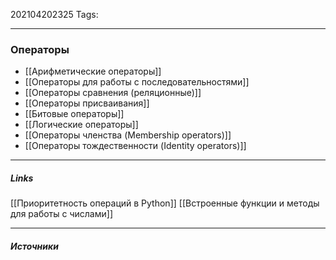 202104202325
Tags:
___
### Операторы
-   [[Арифметические операторы]]
-   [[Операторы для работы с последовательностями]]
-   [[Операторы сравнения (реляционные)]]
-   [[Операторы присваивания]]
-   [[Битовые операторы]]
-   [[Логические операторы]]
-   [[Операторы членства (Membership operators)]]
-   [[Операторы тождественности (Identity operators)]]



___
##### Links
[[Приоритетность операций в Python]]
[[Встроенные функции и методы для работы с числами]]


---
##### Источники
